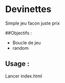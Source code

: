 # Devinettes

Simple jeu facon juste prix

##Objectifs : 
* Boucle de jeu
* random

## Usage : 
Lancer index.html
